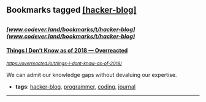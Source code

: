 ## Bookmarks tagged [[hacker-blog]](https://www.codever.land/search?q=[hacker-blog])

_<sup><sup>[www.codever.land/bookmarks/t/hacker-blog](www.codever.land/bookmarks/t/hacker-blog)</sup></sup>_
---
#### [Things I Don’t Know as of 2018 — Overreacted](https://overreacted.io/things-i-dont-know-as-of-2018/)
_<sup>https://overreacted.io/things-i-dont-know-as-of-2018/</sup>_

We can admit our knowledge gaps without devaluing our expertise.
* **tags**: [hacker-blog](../tagged/hacker-blog.md), [programmer](../tagged/programmer.md), [coding](../tagged/coding.md), [journal](../tagged/journal.md)
---
